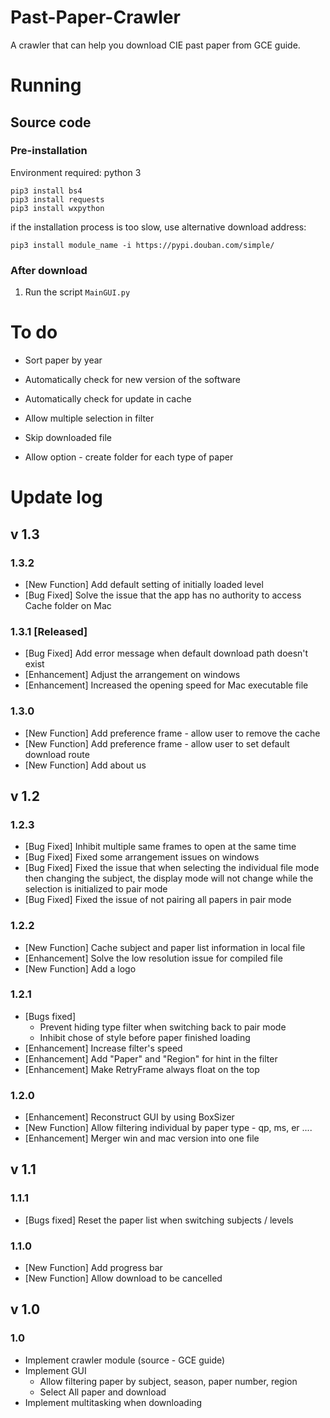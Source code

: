 # Past-Paper-Crawler
A crawler that can help you download CIE past paper from GCE guide.



# Running

## Source code

### Pre-installation

Environment required: python 3

```
pip3 install bs4
pip3 install requests
pip3 install wxpython
```

if the installation process is too slow, use alternative download address:

```
pip3 install module_name -i https://pypi.douban.com/simple/ 
```



### After download

1. Run the script `MainGUI.py`



# To do

* Sort paper by year

* Automatically check for new version of the software

* Automatically check for update in cache

* Allow multiple selection in filter

* Skip downloaded file

* Allow option - create folder for each type of paper

  

# Update log

## v 1.3

### 1.3.2

* [New Function] Add default setting of initially loaded level
* [Bug Fixed] Solve the issue that the app has no authority to access Cache folder on Mac

### 1.3.1 [Released]

* [Bug Fixed] Add error message when default download path doesn't exist
* [Enhancement] Adjust the arrangement on windows
* [Enhancement] Increased the opening speed for Mac executable file

### 1.3.0

- [New Function] Add preference frame - allow user to remove the cache
- [New Function] Add preference frame - allow user to set default download route
- [New Function] Add about us

## v 1.2

### 1.2.3

- [Bug Fixed] Inhibit multiple same frames to open at the same time
- [Bug Fixed] Fixed some arrangement issues on windows
- [Bug Fixed] Fixed the issue that when selecting the individual file mode then changing the subject, the display mode will not change while the selection is initialized to pair mode
- [Bug Fixed] Fixed the issue of not pairing all papers in pair mode

### 1.2.2

- [New Function] Cache subject and paper list information in local file
- [Enhancement] Solve the low resolution issue for compiled file
- [New Function] Add a logo

### 1.2.1

- [Bugs fixed]
  - Prevent hiding type filter when switching back to pair mode
  - Inhibit chose of style before paper finished loading
- [Enhancement] Increase filter's speed
- [Enhancement] Add "Paper" and "Region" for hint in the filter
- [Enhancement] Make RetryFrame always float on the top

### 1.2.0

- [Enhancement] Reconstruct GUI by using BoxSizer
- [New Function] Allow filtering individual by paper type - qp, ms, er ....
- [Enhancement] Merger win and mac version into one file

## v 1.1

### 1.1.1

- [Bugs fixed] Reset the paper list when switching subjects / levels

### 1.1.0

- [New Function] Add progress bar
- [New Function] Allow download to be cancelled

## v 1.0

### 1.0

- Implement crawler module (source - GCE guide)
- Implement GUI
  - Allow filtering paper by subject, season, paper number, region
  - Select All paper and download
- Implement multitasking when downloading